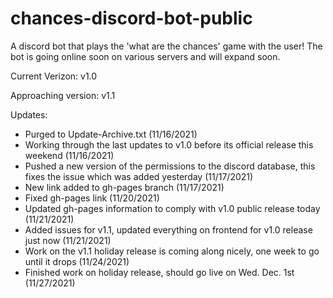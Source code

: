 # chances-discord-bot-public
A discord bot that plays the 'what are the chances' game with the user! The bot is going online soon on various servers and will expand soon.

Current Verizon: v1.0

Approaching version: v1.1

Updates:
- Purged to Update-Archive.txt (11/16/2021)
- Working through the last updates to v1.0 before its official release this weekend (11/16/2021)
- Pushed a new version of the permissions to the discord database, this fixes the issue which was added yesterday (11/17/2021)
- New link added to gh-pages branch (11/17/2021)
- Fixed gh-pages link (11/20/2021)
- Updated gh-pages information to comply with v1.0 public release today (11/21/2021)
- Added issues for v1.1, updated everything on frontend for v1.0 release just now (11/21/2021)
- Work on the v1.1 holiday release is coming along nicely, one week to go until it drops (11/24/2021)
- Finished work on holiday release, should go live on Wed. Dec. 1st (11/27/2021)
